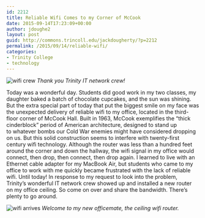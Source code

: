 ```yaml
---
id: 2212
title: Reliable Wifi Comes to my Corner of McCook
date: 2015-09-14T17:23:09+00:00
author: jdoughe2
layout: post
guid: http://commons.trincoll.edu/jackdougherty/?p=2212
permalink: /2015/09/14/reliable-wifi/
categories:
- Trinity College
- technology
---
```

![wifi crew](/images/2015/wifi-crew.jpg)
*Thank you Trinity IT network crew!*

Today was a wonderful day. Students did good work in my two classes, my daughter baked a batch of chocolate cupcakes, and the sun was shining. But the extra special part of today that put the biggest smile on my face was the unexpected delivery of reliable wifi to my office, located in the third-floor corner of McCook Hall. Built in 1963, McCook exemplifies the &#8220;thick cinderblock&#8221; period of American architecture, designed to stand up to whatever bombs our Cold War enemies might have considered dropping on us. But this solid construction seems to interfere with twenty-first century wifi technology. Although the router was less than a hundred feet around the corner and down the hallway, the wifi signal in my office would connect, then drop, then connect, then drop again. I learned to live with an Ethernet cable adapter for my MacBook Air, but students who came to my office to work with me quickly became frustrated with the lack of reliable wifi. Until today! In response to my request to look into the problem, Trinity&#8217;s wonderful IT network crew showed up and installed a new router on my office ceiling. So come on over and share the bandwidth. There&#8217;s plenty to go around.

![wifi arrives](/images/2015/wifi-arrives.jpg)
*Welcome to my new officemate, the ceiling wifi router.*
